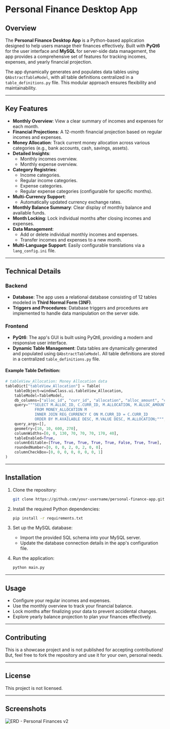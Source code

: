 # Personal Finance Desktop App

## Overview
The **Personal Finance Desktop App** is a Python-based application designed to help users manage their finances effectively. Built with **PyQt6** for the user interface and **MySQL** for server-side data management, the app provides a comprehensive set of features for tracking incomes, expenses, and yearly financial projection. 

The app dynamically generates and populates data tables using `QAbstractTableModel`, with all table definitions centralized in a `table_definitions.py` file. This modular approach ensures flexibility and maintainability.

---

## Key Features
- **Monthly Overview**: View a clear summary of incomes and expenses for each month.
- **Financial Projections**: A 12-month financial projection based on regular incomes and expenses.
- **Money Allocation**: Track current money allocation across various categories (e.g., bank accounts, cash, savings, assets).
- **Detailed Insights**:
  - Monthly incomes overview.
  - Monthly expense overview.
- **Category Registries**:
  - Income categories.
  - Regular income categories.
  - Expense categories.
  - Regular expense categories (configurable for specific months).
- **Multi-Currency Support**:
  - Automatically updated currency exchange rates.
- **Monthly Balance Summary**: Clear display of monthly balance and available funds.
- **Month Locking**: Lock individual months after closing incomes and expenses.
- **Data Management**:
  - Add or delete individual monthly incomes and expenses.
  - Transfer incomes and expenses to a new month.
- **Multi-Language Support**: Easily configurable translations via a `lang_config.ini` file.

---

## Technical Details
### Backend
- **Database**: The app uses a relational database consisting of 12 tables modeled in **Third Normal Form (3NF)**. 
- **Triggers and Procedures**: Database triggers and procedures are implemented to handle data manipulation on the server side.

### Frontend
- **PyQt6**: The app's GUI is built using PyQt6, providing a modern and responsive user interface.
- **Dynamic Table Management**: Data tables are dynamically generated and populated using `QAbstractTableModel`. All table definitions are stored in a centralized `table_definitions.py` file.

#### Example Table Definition:
```python
# tableView_Allocation: Money Allocation data
tableDict["tableView_Allocation"] = Table(
    tableObject=windowClass.ui.tableView_Allocation,
    tableModel=TableModel,
    db_columns=["alloc_id", "curr_id", "allocation", "alloc_amount", "curr_code", "value", "alloc_desc", "available"],
    query="""SELECT M.ALLOC_ID, C.CURR_ID, M.ALLOCATION, M.ALLOC_AMOUNT, C.CURR_CODE, M.VALUE, M.ALLOC_DESC, M.AVAILABLE 
             FROM MONEY_ALLOCATION M
             INNER JOIN REG_CURRENCY C ON M.CURR_ID = C.CURR_ID 
             ORDER BY M.AVAILABLE DESC, M.VALUE DESC, M.ALLOCATION;""",
    query_args=[],
    geometry=[10, 10, 600, 270],
    columnWidths=[0, 0, 130, 70, 70, 70, 170, 40],
    tableEnabled=True,
    columnEditable=[True, True, True, True, True, False, True, True],
    roundedNumber=[0, 0, 0, 2, 0, 2, 0, 0],
    columnCheckBox=[0, 0, 0, 0, 0, 0, 0, 1]
)
```

---

## Installation
1. Clone the repository:
   ```bash
   git clone https://github.com/your-username/personal-finance-app.git
   ```
2. Install the required Python dependencies:
   ```bash
   pip install -r requirements.txt
   ```
3. Set up the MySQL database:
   - Import the provided SQL schema into your MySQL server.
   - Update the database connection details in the app's configuration file.

4. Run the application:
   ```bash
   python main.py
   ```

---

## Usage
- Configure your regular incomes and expenses.
- Use the monthly overview to track your financial balance.
- Lock months after finalizing your data to prevent accidental changes.
- Explore yearly balance projection to plan your finances effectively.

---

## Contributing
This is a showcase project and is not published for accepting contributions! But, feel free to fork the repository and use it for your own, personal needs.

---

## License
This project is not licensed.

---

## Screenshots
![ERD - Personal Finances v2](https://github.com/user-attachments/assets/54a05314-d4ce-4259-87cc-fb32adc27fb1)
